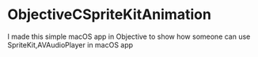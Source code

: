# ObjectiveCSpriteKitAnimation
I made this simple macOS app in Objective to show how someone can use SpriteKit,AVAudioPlayer in macOS app
